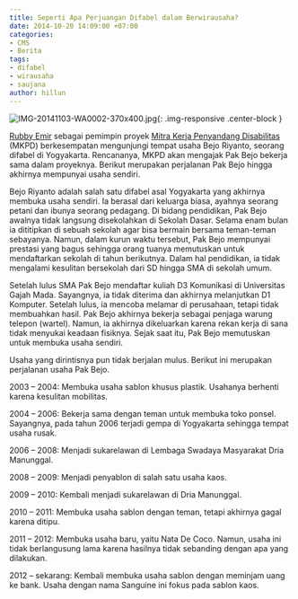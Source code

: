 ```yaml
---
title: Seperti Apa Perjuangan Difabel dalam Berwirausaha?
date: 2014-10-20 14:09:00 +07:00
categories:
- CMS
- Berita
tags:
- difabel
- wirausaha
- saujana
author: hillun
---
```


![IMG-20141103-WA0002-370x400.jpg](/uploads/IMG-20141103-WA0002-370x400.jpg){: .img-responsive .center-block }

[Rubby Emir](http://ciptamedia.org/m-rubby-emir-fahriza/) sebagai pemimpin proyek [Mitra Kerja Penyandang Disabilitas](http://ciptamedia.org/wiki/Mitra_Kerja_Penyandang_Disabilitas) (MKPD) berkesempatan mengunjungi tempat usaha Bejo Riyanto, seorang difabel di Yogyakarta. Rencananya, MKPD akan mengajak Pak Bejo bekerja sama dalam proyeknya. Berikut merupakan perjalanan Pak Bejo hingga akhirnya mempunyai usaha sendiri.

Bejo Riyanto adalah salah satu difabel asal Yogyakarta yang akhirnya membuka usaha sendiri. Ia berasal dari keluarga biasa, ayahnya seorang petani dan ibunya seorang pedagang. Di bidang pendidikan, Pak Bejo awalnya tidak langsung disekolahkan di Sekolah Dasar. Selama enam bulan ia dititipkan di sebuah sekolah agar bisa bermain bersama teman-teman sebayanya. Namun, dalam kurun waktu tersebut, Pak Bejo mempunyai prestasi yang bagus sehingga orang tuanya memutuskan untuk mendaftarkan sekolah di tahun berikutnya. Dalam hal pendidikan, ia tidak mengalami kesulitan bersekolah dari SD hingga SMA di sekolah umum.

Setelah lulus SMA Pak Bejo mendaftar kuliah D3 Komunikasi di Universitas Gajah Mada. Sayangnya, ia tidak diterima dan akhirnya melanjutkan D1 Komputer. Setelah lulus, ia mencoba melamar di perusahaan, tetapi tidak membuahkan hasil. Pak Bejo akhirnya bekerja sebagai penjaga warung telepon (wartel). Namun, ia akhirnya dikeluarkan karena rekan kerja di sana tidak menyukai keadaan fisiknya. Sejak saat itu, Pak Bejo memutuskan untuk membuka usaha sendiri.

Usaha yang dirintisnya pun tidak berjalan mulus. Berikut ini merupakan perjalanan usaha Pak Bejo.

2003 – 2004: Membuka usaha sablon khusus plastik. Usahanya berhenti karena kesulitan mobilitas.

2004 – 2006: Bekerja sama dengan teman untuk membuka toko ponsel. Sayangnya, pada tahun 2006 terjadi gempa di Yogyakarta sehingga tempat usaha rusak.

2006 – 2008: Menjadi sukarelawan di Lembaga Swadaya Masyarakat Dria Manunggal.

2008 – 2009: Menjadi penyablon di salah satu usaha kaos.

2009 – 2010: Kembali menjadi sukarelawan di Dria Manunggal.

2010 – 2011: Membuka usaha sablon dengan teman, tetapi akhirnya gagal karena ditipu.

2011 – 2012: Membuka usaha baru, yaitu Nata De Coco. Namun, usaha ini tidak berlangusung lama karena hasilnya tidak sebanding dengan apa yang dilakukan.

2012 – sekarang: Kembali membuka usaha sablon dengan meminjam uang ke bank. Usaha dengan nama Sanguine ini fokus pada sablon kaos.